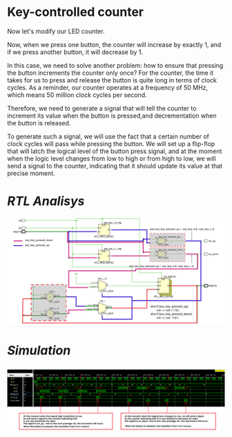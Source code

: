 #  Key-controlled counter

Now let's modify our LED counter.

Now, when we press one button, the counter will increase by exactly 1, and if we press another button, it will decrease by 1.

In this case, we need to solve another problem: how to ensure that pressing the button increments the counter only once? For the counter, the time it takes for us to press and release the button is quite long in terms of clock cycles. As a reminder, our counter operates at a frequency of 50 MHz, which means 50 million clock cycles per second.

Therefore, we need to generate a signal that will tell the counter to increment its value when the button is pressed,and decrementation when the button is released.

To generate such a signal, we will use the fact that a certain number of clock cycles will pass while pressing the button. We will set up a flip-flop that will latch the logical level of the button press signal, and at the moment when the logic level changes from low to high or from high to low, we will send a signal to the counter, indicating that it should update its value at that precise moment.
# *RTL Analisys*

![Schematic](schematic.png)

# *Simulation*

![Simulated result](wave_form.jpg)